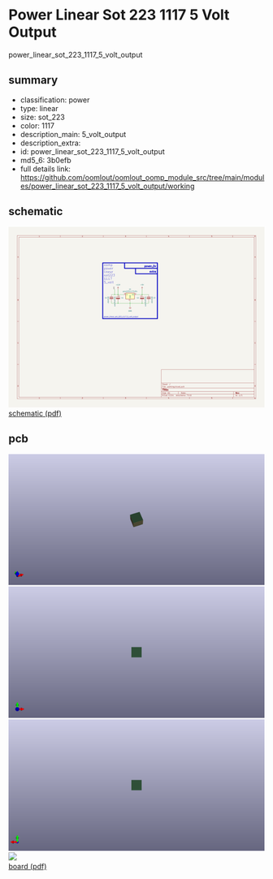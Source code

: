 # Power Linear Sot 223 1117 5 Volt Output  
power_linear_sot_223_1117_5_volt_output  
 
## summary 
* classification: power
* type: linear
* size: sot_223
* color: 1117
* description_main: 5_volt_output
* description_extra: 
* id: power_linear_sot_223_1117_5_volt_output
* md5_6: 3b0efb
* full details link: https://github.com/oomlout/oomlout_oomp_module_src/tree/main/modules/power_linear_sot_223_1117_5_volt_output/working

## schematic  
![](kicad/current_version/working/working_schematic_600.png)  
[schematic (pdf)](kicad/current_version/working/working_schematic.pdf)  

## pcb  
![](kicad/current_version/working/working_3d_600.png) 
![](kicad/current_version/working/working_3d_front_600.png)  
![](kicad/current_version/working/working_3d_back_600.png)  
![](kicad/current_version/working/working_600.png)  
[board (pdf)](kicad/current_version/working/working.pdf)  




